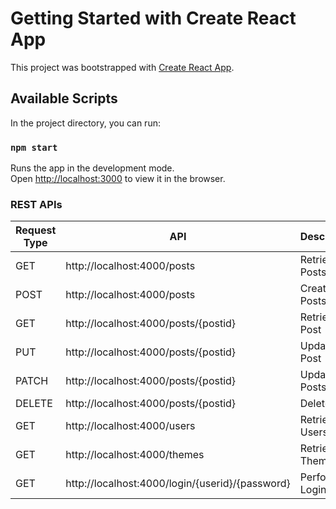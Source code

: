 # Getting Started with Create React App

This project was bootstrapped with [Create React App](https://github.com/facebook/create-react-app).

## Available Scripts

In the project directory, you can run:

### `npm start`

Runs the app in the development mode.\
Open [http://localhost:3000](http://localhost:3000) to view it in the browser.

### REST APIs

| Request Type | API                                             | Description     |
| ------------ | ----------------------------------------------- | --------------- |
| GET          | http://localhost:4000/posts                     | Retrieve Posts  |
| POST         | http://localhost:4000/posts                     | Create Posts    |
| GET          | http://localhost:4000/posts/{postid}            | Retrieve Post   |
| PUT          | http://localhost:4000/posts/{postid}            | Update Post     |
| PATCH        | http://localhost:4000/posts/{postid}            | Update Posts    |
| DELETE       | http://localhost:4000/posts/{postid}            | Delete Post     |
| GET          | http://localhost:4000/users                     | Retrieve Users  |
| GET          | http://localhost:4000/themes                    | Retrieve Themes |
| GET          | http://localhost:4000/login/{userid}/{password} | Perform Login   |
